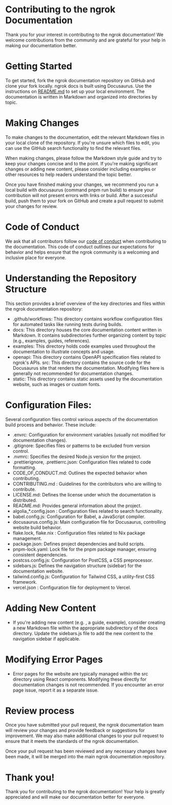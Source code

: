 # Contributing to the ngrok Documentation

Thank you for your interest in contributing to the ngrok documentation! We welcome contributions from the community and are grateful for your help in making our documentation better.

# Getting Started

To get started, fork the ngrok documentation repository on GitHub and clone your fork locally. ngrok docs is built using Docusaurus. Use the instructions on [README.md](https://github.com/ngrok/ngrok-docs/blob/main/README.md) to set up your local environment. The documentation is written in Markdown and organized into directories by topic.

# Making Changes

To make changes to the documentation, edit the relevant Markdown files in your local clone of the repository. If you're unsure which files to edit, you can use the GitHub search functionality to find the relevant files.

When making changes, please follow the Markdown style guide and try to keep your changes concise and to the point. If you're making significant changes or adding new content, please consider including examples or other resources to help readers understand the topic better.

Once you have finished making your changes, we recommend you run a local build with docusaurus (command pnpm run build) to ensure your contribution will not present errors with links or build. After a successful build, push them to your fork on GitHub and create a pull request to submit your changes for review.

# Code of Conduct

We ask that all contributors follow our [code of conduct](https://github.com/ngrok/ngrok-docs/blob/main/CODE_OF_CONDUCT.md) when contributing to the documentation. This code of conduct outlines our expectations for behavior and helps ensure that the ngrok community is a welcoming and inclusive place for everyone.

# Understanding the Repository Structure

This section provides a brief overview of the key directories and files within the ngrok documentation repository:

- .github/workflows: This directory contains workflow configuration files for automated tasks like running tests during builds.
- docs: This directory houses the core documentation content written in Markdown. It contains subdirectories further organizing content by topic (e.g., examples, guides, references).
- examples: This directory holds code examples used throughout the documentation to illustrate concepts and usage.
- openapi: This directory contains OpenAPI specification files related to ngrok's APIs.
  src: This directory contains the source code for the Docusaurus site that renders the documentation. Modifying files here is generally not recommended for documentation changes.
- static: This directory contains static assets used by the documentation website, such as images or custom fonts.

# Configuration Files:

Several configuration files control various aspects of the documentation build process and behavior. These include:

- .envrc: Configuration for environment variables (usually not modified for documentation changes).
- .gitignore: Specifies files or patterns to be excluded from version control.
- .nvmrc: Specifies the desired Node.js version for the project.
- .prettierignore, .prettierrc.json: Configuration files related to code formatting.
- CODE_OF_CONDUCT.md: Outlines the expected behavior when contributing.
- CONTRIBUTING.md : Guidelines for the contributors who are willing to contribute.
- LICENSE.md: Defines the license under which the documentation is distributed.
- README.md: Provides general information about the project.
- algolia\_\*.config.json : Configuration files related to search functionality.
- babel.config.js: Configuration for Babel, a JavaScript compiler.
- docusaurus.config.js: Main configuration file for Docusaurus, controlling website build behavior.
- flake.lock, flake.nix : Configuration files related to Nix package management.
- package.json: Defines project dependencies and build scripts.
- pnpm-lock.yaml: Lock file for the pnpm package manager, ensuring consistent dependencies.
- postcss.config.js: Configuration for PostCSS, a CSS preprocessor.
- sidebars.js: Defines the navigation structure (sidebar) for the documentation website.
- tailwind.config.js: Configuration for Tailwind CSS, a utility-first CSS framework.
- vercel.json : Configuration file for deployment to Vercel.

# Adding New Content

- If you're adding new content (e.g. , a guide, example), consider creating a new Markdown file within the appropriate subdirectory of the docs directory.
  Update the sidebars.js file to add the new content to the navigation sidebar if applicable.

# Modifying Error Pages

- Error pages for the website are typically managed within the src directory using React components. Modifying these directly for documentation changes is not recommended. If you encounter an error page issue, report it as a separate issue.

# Review process

Once you have submitted your pull request, the ngrok documentation team will review your changes and provide feedback or suggestions for improvement. We may also make additional changes to your pull request to ensure that it meets the standards of the ngrok documentation.

Once your pull request has been reviewed and any necessary changes have been made, it will be merged into the main ngrok documentation repository.

# Thank you!

Thank you for contributing to the ngrok documentation! Your help is greatly appreciated and will make our documentation better for everyone.
